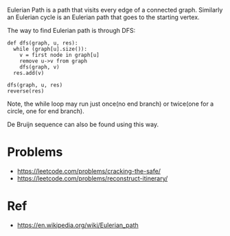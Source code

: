 Eulerian Path is a path that visits every edge of a connected graph.
Similarly an Eulerian cycle is an Eulerian path that goes to the starting vertex.

The way to find Eulerian path is through DFS:
```
def dfs(graph, u, res):
  while (graph[u].size()):
    v = first node in graph[u]
    remove u->v from graph
    dfs(graph, v)
  res.add(v)
 
dfs(graph, u, res)
reverse(res)

```
Note, the while loop may run just once(no end branch) or twice(one for a circle, one for end branch).

De Bruijn sequence can also be found using this way.

# Problems
* https://leetcode.com/problems/cracking-the-safe/
* https://leetcode.com/problems/reconstruct-itinerary/

# Ref
* https://en.wikipedia.org/wiki/Eulerian_path

